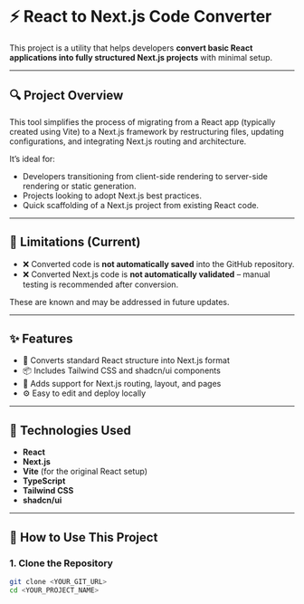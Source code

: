 # ⚡ React to Next.js Code Converter

This project is a utility that helps developers **convert basic React applications into fully structured Next.js projects** with minimal setup.

---

## 🔍 Project Overview

This tool simplifies the process of migrating from a React app (typically created using Vite) to a Next.js framework by restructuring files, updating configurations, and integrating Next.js routing and architecture.

It’s ideal for:

- Developers transitioning from client-side rendering to server-side rendering or static generation.
- Projects looking to adopt Next.js best practices.
- Quick scaffolding of a Next.js project from existing React code.

---

## 🚧 Limitations (Current)

- ❌ Converted code is **not automatically saved** into the GitHub repository.
- ❌ Converted Next.js code is **not automatically validated** – manual testing is recommended after conversion.

These are known and may be addressed in future updates.

---

## ✨ Features

- 🔄 Converts standard React structure into Next.js format
- 📦 Includes Tailwind CSS and shadcn/ui components
- 🧱 Adds support for Next.js routing, layout, and pages
- ⚙️ Easy to edit and deploy locally

---

## 📂 Technologies Used

- **React**
- **Next.js**
- **Vite** (for the original React setup)
- **TypeScript**
- **Tailwind CSS**
- **shadcn/ui**

---

## 🚀 How to Use This Project

### 1. Clone the Repository

```bash
git clone <YOUR_GIT_URL>
cd <YOUR_PROJECT_NAME>
